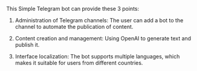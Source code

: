 This Simple Telegram bot can provide these 3 points:

1) Administration of Telegram channels: The user can add a bot to the channel to automate the publication of content.

2) Content creation and management: Using OpenAI to generate text and publish it.

3) Interface localization: The bot supports multiple languages, which makes it suitable for users from different countries.